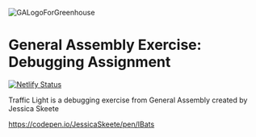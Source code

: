 ![GALogoForGreenhouse](https://user-images.githubusercontent.com/55994508/91800953-9f448380-ebef-11ea-8ec1-fc131ca3cece.png)

# General Assembly Exercise: Debugging Assignment

[![Netlify Status](https://api.netlify.com/api/v1/badges/0ff111d4-eec9-49bb-9355-e686e6af3831/deploy-status)](https://app.netlify.com/sites/ga-traffic-light-js/deploys)

Traffic Light is a debugging exercise from General Assembly created by Jessica Skeete 

https://codepen.io/JessicaSkeete/pen/IBats
